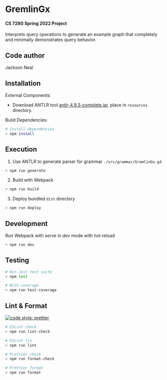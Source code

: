 # GremlinGx

#### CS 7280 Spring 2022 Project

Interprets query operations to generate an example graph that completely and minimally demonstrates
query behavior.

## Code author

Jackson Neal

## Installation

External Components:

- Download ANTLR tool [antlr-4.9.3-complete.jar](https://www.antlr.org/download.html), place in `resources` directory.

Build Dependencies:

```bash
# Install dependencies
> npm install
```

## Execution

1. Use ANTLR to generate parser for grammar `./src/grammar/GremlinGx.g4`

```bash
> npm run generate
```

2. Build with Webpack

```bash
> npm run build
```

3. Deploy bundled `dist` directory

```bash
> npm run deploy
```

## Development

Run Webpack with serve in dev mode with hot reload

```bash
> npm run dev
```

## Testing

```bash
# Run Jest test suite
> npm test

# With coverage
> npm run test-coverage
```

## Lint & Format

[![code style: prettier](https://img.shields.io/badge/code_style-prettier-ff69b4.svg?style=flat-square)](https://github.com/prettier/prettier)

```bash
# ESLint check
> npm run lint-check

# ESLint fix
> npm run lint

# Prettier check
> npm run format-check

# Prettier format
> npm run format
```
